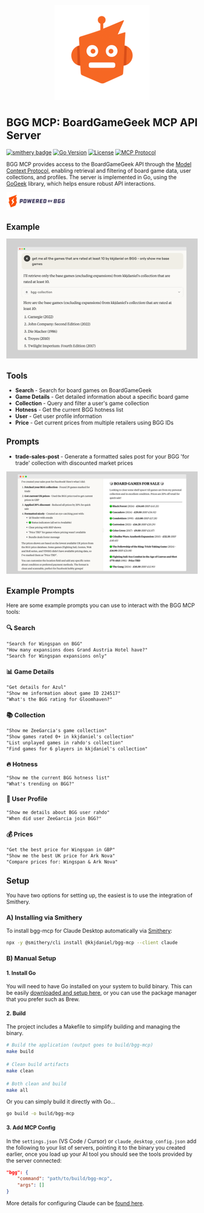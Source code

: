 <p align="center">
  <img src="bgg-mcp-logo.png" width="250" alt="BGG MCP Logo">
</p>

# BGG MCP: BoardGameGeek MCP API Server

[![smithery badge](https://smithery.ai/badge/@kkjdaniel/bgg-mcp)](https://smithery.ai/server/@kkjdaniel/bgg-mcp)
[![Go Version](https://img.shields.io/github/go-mod/go-version/kkjdaniel/bgg-mcp)](https://go.dev/)
[![License](https://img.shields.io/github/license/kkjdaniel/bgg-mcp)](LICENSE)
[![MCP Protocol](https://img.shields.io/badge/MCP-Protocol-blue)](https://modelcontextprotocol.io)

BGG MCP provides access to the BoardGameGeek API through the [Model Context Protocol](https://www.anthropic.com/news/model-context-protocol), enabling retrieval and filtering of board game data, user collections, and profiles. The server is implemented in Go, using the [GoGeek](https://github.com/kkjdaniel/gogeek) library, which helps ensure robust API interactions.

<a href="https://boardgamegeek.com/">
  <img src="powered-bgg.webp" width="160" alt="Powered by BGG">
</a>

## Example

![Example of BGG MCP in action](example.png)

## Tools

- **Search** - Search for board games on BoardGameGeek
- **Game Details** - Get detailed information about a specific board game
- **Collection** - Query and filter a user's game collection
- **Hotness** - Get the current BGG hotness list
- **User** - Get user profile information
- **Price** - Get current prices from multiple retailers using BGG IDs

## Prompts

- **trade-sales-post** - Generate a formatted sales post for your BGG 'for trade' collection with discounted market prices

![Example of trade-sales-post prompt in action](prompt-example.png)

## Example Prompts

Here are some example prompts you can use to interact with the BGG MCP tools:

### 🔍 Search

```
"Search for Wingspan on BGG"
"How many expansions does Grand Austria Hotel have?"
"Search for Wingspan expansions only"
```

### 📊 Game Details

```
"Get details for Azul"
"Show me information about game ID 224517"
"What's the BGG rating for Gloomhaven?"
```

### 📚 Collection

```
"Show me ZeeGarcia's game collection"
"Show games rated 0+ in kkjdaniel's collection"
"List unplayed games in rahdo's collection"
"Find games for 6 players in kkjdaniel's collection"
```

### 🔥 Hotness

```
"Show me the current BGG hotness list"
"What's trending on BGG?"
```

### 👤 User Profile

```
"Show me details about BGG user rahdo"
"When did user ZeeGarcia join BGG?"
```

### 💰 Prices

```
"Get the best price for Wingspan in GBP"
"Show me the best UK price for Ark Nova"
"Compare prices for: Wingspan & Ark Nova"
```

## Setup

You have two options for setting up, the easiest is to use the integration of Smithery.

### A) Installing via Smithery

To install bgg-mcp for Claude Desktop automatically via [Smithery](https://smithery.ai/server/@kkjdaniel/bgg-mcp):

```bash
npx -y @smithery/cli install @kkjdaniel/bgg-mcp --client claude
```

### B) Manual Setup

#### 1. Install Go

You will need to have Go installed on your system to build binary. This can be easily [downloaded and setup here](https://go.dev/doc/install), or you can use the package manager that you prefer such as Brew.

#### 2. Build

The project includes a Makefile to simplify building and managing the binary.

```bash
# Build the application (output goes to build/bgg-mcp)
make build

# Clean build artifacts
make clean

# Both clean and build
make all
```

Or you can simply build it directly with Go...

```bash
go build -o build/bgg-mcp
```

#### 3. Add MCP Config

In the `settings.json` (VS Code / Cursor) or `claude_desktop_config.json` add the following to your list of servers, pointing it to the binary you created earlier, once you load up your AI tool you should see the tools provided by the server connected:

```json
"bgg": {
    "command": "path/to/build/bgg-mcp",
    "args": []
}
```

More details for configuring Claude can be [found here](https://modelcontextprotocol.io/quickstart/user).
